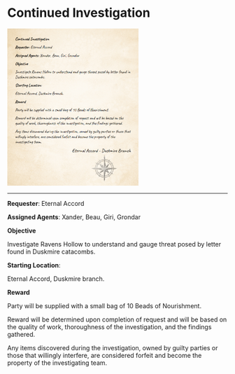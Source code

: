 # Continued Investigation

<img src="Ravens_Hollow_Request.png" alt="Ravens Hollow Request" width="300"/>

---

**Requester**: Eternal Accord

**Assigned Agents**: Xander, Beau, Giri, Grondar

**Objective**

Investigate Ravens Hollow to understand and gauge threat posed by letter found in Duskmire catacombs.

**Starting Location**:

Eternal Accord, Duskmire branch.  

**Reward**

Party will be supplied with a small bag of 10 Beads of Nourishment.

Reward will be determined upon completion of request and will be based on the quality of work, thoroughness of the investigation, and the findings gathered.

Any items discovered during the investigation, owned by guilty parties or those that willingly interfere, are considered forfeit and become the property of the investigating team.